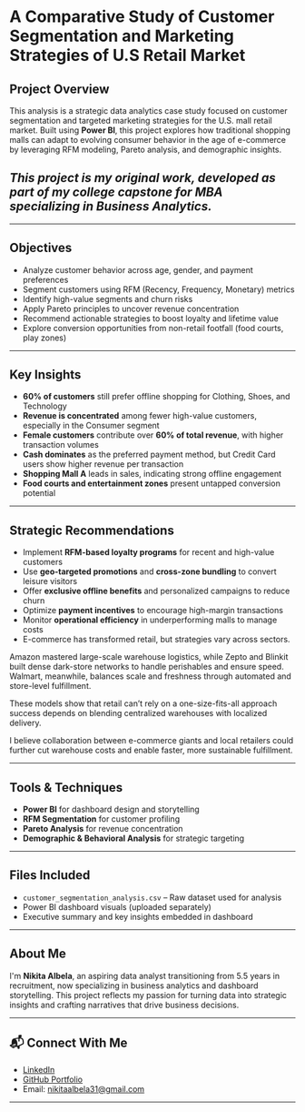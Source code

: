 # A Comparative Study of Customer Segmentation and Marketing Strategies of U.S Retail Market

## Project Overview

This analysis is a strategic data analytics case study focused on customer segmentation and targeted marketing strategies for the U.S. mall retail market. Built using **Power BI**, this project explores how traditional shopping malls can adapt to evolving consumer behavior in the age of e-commerce by leveraging RFM modeling, Pareto analysis, and demographic insights.

## *This project is my original work, developed as part of my college capstone for MBA specializing in Business Analytics.*

---

## Objectives

- Analyze customer behavior across age, gender, and payment preferences
- Segment customers using RFM (Recency, Frequency, Monetary) metrics
- Identify high-value segments and churn risks
- Apply Pareto principles to uncover revenue concentration
- Recommend actionable strategies to boost loyalty and lifetime value
- Explore conversion opportunities from non-retail footfall (food courts, play zones)

---

## Key Insights

- **60% of customers** still prefer offline shopping for Clothing, Shoes, and Technology
- **Revenue is concentrated** among fewer high-value customers, especially in the Consumer segment
- **Female customers** contribute over **60% of total revenue**, with higher transaction volumes
- **Cash dominates** as the preferred payment method, but Credit Card users show higher revenue per transaction
- **Shopping Mall A** leads in sales, indicating strong offline engagement
- **Food courts and entertainment zones** present untapped conversion potential

---

## Strategic Recommendations

- Implement **RFM-based loyalty programs** for recent and high-value customers
- Use **geo-targeted promotions** and **cross-zone bundling** to convert leisure visitors
- Offer **exclusive offline benefits** and personalized campaigns to reduce churn
- Optimize **payment incentives** to encourage high-margin transactions
- Monitor **operational efficiency** in underperforming malls to manage costs
- E-commerce has transformed retail, but strategies vary across sectors.

Amazon mastered large-scale warehouse logistics, while Zepto and Blinkit built dense dark-store networks to handle perishables and ensure speed. Walmart, meanwhile, balances scale and freshness through automated and store-level fulfillment.

These models show that retail can’t rely on a one-size-fits-all approach success depends on blending centralized warehouses with localized delivery.

I believe collaboration between e-commerce giants and local retailers could further cut warehouse costs and enable faster, more sustainable fulfillment.

---

## Tools & Techniques

- **Power BI** for dashboard design and storytelling
- **RFM Segmentation** for customer profiling
- **Pareto Analysis** for revenue concentration
- **Demographic & Behavioral Analysis** for strategic targeting

---

## Files Included

- `customer_segmentation_analysis.csv` – Raw dataset used for analysis
- Power BI dashboard visuals (uploaded separately)
- Executive summary and key insights embedded in dashboard

---

## About Me

I'm **Nikita Albela**, an aspiring data analyst transitioning from 5.5 years in recruitment, now specializing in business analytics and dashboard storytelling. This project reflects my passion for turning data into strategic insights and crafting narratives that drive business decisions.

---

## 📬 Connect With Me

- [LinkedIn](https://www.linkedin.com/in/nikita-albela)  
- [GitHub Portfolio](https://github.com/nikitaalbela)  
- Email: nikitaalbela31@gmail.com

---

